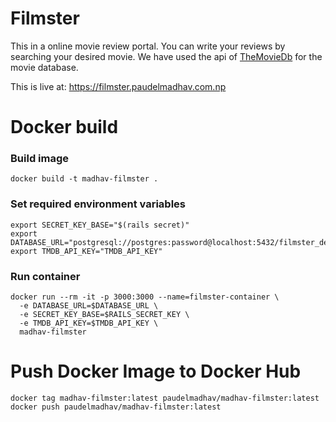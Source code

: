 # Filmster

This in a online movie review portal. You can write your reviews by searching your desired movie. We have used the api of [TheMovieDb](https://www.themoviedb.org/) for the movie database.

This is live at:
https://filmster.paudelmadhav.com.np


# Docker build

### Build image
```shell
docker build -t madhav-filmster .
```

### Set required environment variables
```shell
export SECRET_KEY_BASE="$(rails secret)"
export DATABASE_URL="postgresql://postgres:password@localhost:5432/filmster_development"
export TMDB_API_KEY="TMDB_API_KEY"
```

### Run container
```shell
docker run --rm -it -p 3000:3000 --name=filmster-container \
  -e DATABASE_URL=$DATABASE_URL \
  -e SECRET_KEY_BASE=$RAILS_SECRET_KEY \
  -e TMDB_API_KEY=$TMDB_API_KEY \
  madhav-filmster
```

# Push Docker Image to Docker Hub
```shell
docker tag madhav-filmster:latest paudelmadhav/madhav-filmster:latest
docker push paudelmadhav/madhav-filmster:latest
```
